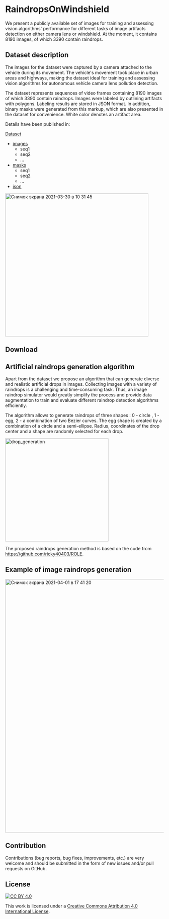 # RaindropsOnWindshield
We present a publicly available set of images for training and assessing vision algorithms' performance for different tasks of image artifacts detection on either camera lens or windshield. At the moment, it contains 8190 images, of which 3390 contain raindrops.

## Dataset description

The images for the dataset were captured by a camera attached to the vehicle during its movement. The vehicle's movement took place in urban areas and highways, making the dataset ideal for training and assessing vision algorithms for autonomous vehicle camera lens pollution detection. 

The dataset represents sequences of video frames containing 8190 images of which 3390 contain raindrops. Images were labeled by outlining artifacts with polygons. Labeling results are stored in JSON format. In addition, binary masks were generated from this markup, which are also presented in the dataset for convenience. White color denotes an artifact area.

Details have been published in:

[Dataset]()
 * [images]()
   * seq1
   * seq2
   * ...
 * [masks]()
   * seq1
   * seq2
   * ...
 * [json]()

<img width="455" alt="Снимок экрана 2021-03-30 в 10 31 45" src="https://user-images.githubusercontent.com/39035996/112950672-34d2d200-9143-11eb-88ea-6ac459e1df61.png">

## Download

## Artificial raindrops generation algorithm

Apart from the dataset we propose an algorithm that can generate diverse and realistic artificial drops in images.
Collecting images with a variety of raindrops is a challenging and time-consuming task. Thus, an image raindrop simulator would greatly simplify the process and provide data augmentation to train and evaluate different raindrop detection algorithms efficiently. 

The algorithm allows to generate raindrops of three shapes : 0 - circle , 1 - egg, 2 - a combination of two Bezier curves. The egg shape is created by a combination of a circle and a semi-ellipse. Radius, coordinates of the drop center and a shape are randomly selected for each drop. 

<img width="328" alt="drop_generation" src="https://user-images.githubusercontent.com/39035996/112954529-238bc480-9147-11eb-8b14-54120373407e.png">

The proposed raindrops generation method is based on the code from https://github.com/ricky40403/ROLE.

## Example of image raindrops generation

<img width="806" alt="Снимок экрана 2021-04-01 в 17 41 20" src="https://user-images.githubusercontent.com/39035996/113311191-b37d6a00-9311-11eb-837d-fb86c340c529.png">


## Contribution
Contributions (bug reports, bug fixes, improvements, etc.) are very welcome and should be submitted in the form of new issues and/or pull requests on GitHub.


## License

[![CC BY 4.0][cc-by-shield]][cc-by]

This work is licensed under a
[Creative Commons Attribution 4.0 International License][cc-by].

[cc-by]: http://creativecommons.org/licenses/by/4.0/
[cc-by-shield]: https://img.shields.io/badge/License-CC%20BY%204.0-lightgrey.svg
